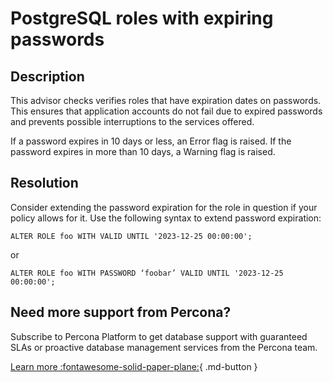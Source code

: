 # PostgreSQL roles with expiring passwords

## Description

This advisor checks verifies roles that have expiration dates on passwords. This ensures that application accounts do not fail due to expired passwords and prevents possible interruptions to the services offered.

If a password expires in 10 days or less,  an Error flag is raised. If the password expires in more than 10 days, a Warning flag is raised. 


## Resolution

Consider extending the password expiration for the role in question if your policy allows for it.
Use the following syntax to  extend password expiration:

```ALTER ROLE foo WITH VALID UNTIL '2023-12-25 00:00:00';```

or

```ALTER ROLE foo WITH PASSWORD ‘foobar’ VALID UNTIL '2023-12-25 00:00:00';```

## Need more support from Percona?

Subscribe to Percona Platform to get database support with guaranteed SLAs or proactive database management services from the Percona team.

[Learn more :fontawesome-solid-paper-plane:](https://per.co.na/subscribe){ .md-button }
